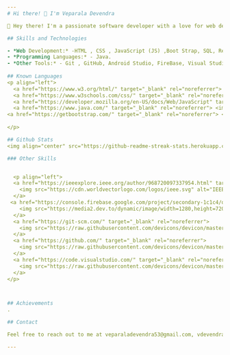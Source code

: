 ```yaml
---
# Hi there! 👋 I'm Veparala Devendra

👋 Hey there! I'm a passionate software developer with a love for web development, programming, and creative multimedia projects.I enjoy turning complex problems into clean, efficient code and intuitive user experiences.From building responsive web apps to exploring new technologies, I'm always learning and experimenting.My work reflects a blend of creativity, logic, and curiosity.Check out my projects below and feel free to connect or collaborate! 🚀

## Skills and Technologies

- *Web Development:* -HTML , CSS , JavaScript (JS) ,Boot Strap, SQL, React and MongoDB.
- *Programming Languages:* - Java.
- *Other Tools:* - Git , GitHub, Android Studio, FireBase, Visual Studio Code (VS Code).
  
## Known Languages
<p align="left">
  <a href="https://www.w3.org/html/" target="_blank" rel="noreferrer"> <img src="https://raw.githubusercontent.com/devicons/devicon/master/icons/html5/html5-original-wordmark.svg" alt="html5" width="40" height="40"/> </a>
  <a href="https://www.w3schools.com/css/" target="_blank" rel="noreferrer"> <img src="https://raw.githubusercontent.com/devicons/devicon/master/icons/css3/css3-original-wordmark.svg" alt="css3" width="40" height="40"/> </a>
  <a href="https://developer.mozilla.org/en-US/docs/Web/JavaScript" target="_blank" rel="noreferrer"> <img src="https://raw.githubusercontent.com/devicons/devicon/master/icons/javascript/javascript-original.svg" alt="javascript" width="40" height="40"/> </a>
  <a href="https://www.java.com/" target="_blank" rel="noreferrer"> <img src="https://raw.githubusercontent.com/devicons/devicon/master/icons/java/java-original-wordmark.svg" alt="java" width="40" height="40"/> 
<a href="https://getbootstrap.com/" target="_blank" rel="noreferrer"> <img src="https://icons.getbootstrap.com/assets/img/icons-hero.png" alt="Bootstrap" width="40" height="40"/ </a>
 
</p>

## Github Stats
<img align="center" src="https://github-readme-streak-stats.herokuapp.com/?user=VEPARALADEVENDRA&theme=vision-friendly-dark&hide_border=false" alt="VEPARALADEVENDRA"/>

### Other Skills


  <p align="left">
  <a href="https://ieeexplore.ieee.org/author/968720097337954.html" target="_blank" rel="noreferrer">
    <img src="https://cdn.worldvectorlogo.com/logos/ieee.svg" alt="IEEE Xplore" width="40" height="40"/>
  </a>
 <a href="https://console.firebase.google.com/project/secondary-1c1c4/overview.html" target="_blank" rel="noreferrer">
    <img src="https://media2.dev.to/dynamic/image/width=1280,height=720,fit=cover,gravity=auto,format=auto/https%3A%2F%2Fdev-to-uploads.s3.amazonaws.com%2Fuploads%2Farticles%2Fbilz9pg5y8l7t9te1818.png" alt="photoshop" width="40" height="40"/>
  </a>
  <a href="https://git-scm.com/" target="_blank" rel="noreferrer">
    <img src="https://raw.githubusercontent.com/devicons/devicon/master/icons/git/git-original-wordmark.svg" alt="git" width="40" height="40"/>
  </a>
  <a href="https://github.com/" target="_blank" rel="noreferrer">
    <img src="https://raw.githubusercontent.com/devicons/devicon/master/icons/github/github-original-wordmark.svg" alt="github" width="40" height="40"/>
  </a>
  <a href="https://code.visualstudio.com/" target="_blank" rel="noreferrer">
    <img src="https://raw.githubusercontent.com/devicons/devicon/master/icons/vscode/vscode-original-wordmark.svg" alt="vscode" width="40" height="40"/>
  </a>
</p>



## Achievements
.

## Contact

Feel free to reach out to me at veparaladevendra53@gmail.com, vdevendra746@gmail.com. Let's connect and collaborate....!

---
```

